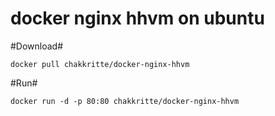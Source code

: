 # docker nginx hhvm on ubuntu

#Download#

    docker pull chakkritte/docker-nginx-hhvm


#Run#

    docker run -d -p 80:80 chakkritte/docker-nginx-hhvm
